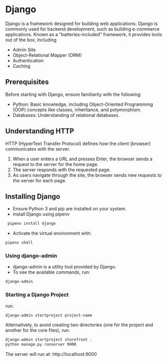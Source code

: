 # Django

Django is a framework designed for building web applications.
Django is commonly used for backend development, such as building e-commerce applications.
Known as a "batteries-included" framework, it provides tools out of the box, including

- Admin Site
- Object-Relational Mapper (ORM)
- Authentication
- Caching

## Prerequisites

Before starting with Django, ensure familiarity with the following:

- Python: Basic knowledge, including Object-Oriented Programming (OOP) concepts like classes, inheritance, and polymorphism.
- Databases: Understanding of relational databases.

## Understanding HTTP

HTTP (HyperText Transfer Protocol) defines how the client (browser) communicates with the server.

1. When a user enters a URL and presses Enter, the browser sends a request to the server for the home page.
2. The server responds with the requested page.
3. As users navigate through the site, the browser sends new requests to the server for each page.

## Installing Django

- Ensure Python 3 and pip are installed on your system.
- install Django using pipenv

```bash
 pipenv install django
```

- Activate the virtual environment with:

```bash
pipenv shell
```

### Using django-admin

- django-admin is a utility tool provided by Django.
- To see the available commands, run:

```bash
django-admin
```

### Starting a Django Project

run:

```bash
django-admin startproject project-name
```

Alternatively, to avoid creating two directories (one for the project and another for the core files),
run:

```bash
django-admin startproject storefront .
python manage.py runserver 9000
```

The server will run at:
http://localhost:9000
